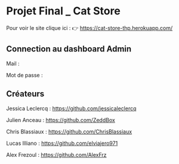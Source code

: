 # Projet Final _ Cat Store

Pour voir le site clique ici :  👉 https://cat-store-thp.herokuapp.com/

## Connection au dashboard Admin 

Mail : 

Mot de passe : 

## Créateurs

Jessica Leclercq : https://github.com/jessicaleclercq

Julien Anceau : https://github.com/ZeddBox

Chris Blassiaux : https://github.com/ChrisBlassiaux

Lucas Illiano : https://github.com/elviajero971

Alex Frezoul : https://github.com/AlexFrz
